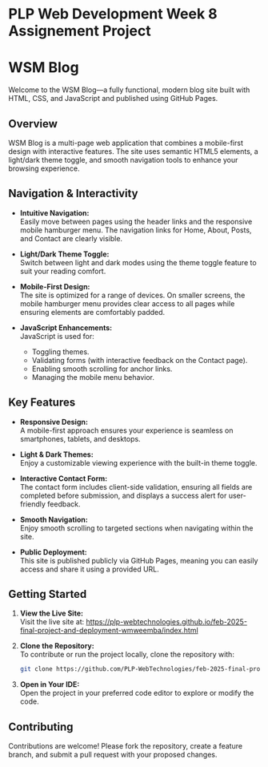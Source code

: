 # PLP Web Development Week 8 Assignement Project

# WSM Blog

Welcome to the WSM Blog—a fully functional, modern blog site built with HTML, CSS, and JavaScript and published using GitHub Pages.

## Overview

WSM Blog is a multi-page web application that combines a mobile-first design with interactive features. The site uses semantic HTML5 elements, a light/dark theme toggle, and smooth navigation tools to enhance your browsing experience.

## Navigation & Interactivity

- **Intuitive Navigation:**  
  Easily move between pages using the header links and the responsive mobile hamburger menu. The navigation links for Home, About, Posts, and Contact are clearly visible.

- **Light/Dark Theme Toggle:**  
  Switch between light and dark modes using the theme toggle feature to suit your reading comfort.

- **Mobile-First Design:**  
  The site is optimized for a range of devices. On smaller screens, the mobile hamburger menu provides clear access to all pages while ensuring elements are comfortably padded.

- **JavaScript Enhancements:**  
  JavaScript is used for:
  - Toggling themes.
  - Validating forms (with interactive feedback on the Contact page).
  - Enabling smooth scrolling for anchor links.
  - Managing the mobile menu behavior.

## Key Features

- **Responsive Design:**  
  A mobile-first approach ensures your experience is seamless on smartphones, tablets, and desktops.

- **Light & Dark Themes:**  
  Enjoy a customizable viewing experience with the built-in theme toggle.

- **Interactive Contact Form:**  
  The contact form includes client-side validation, ensuring all fields are completed before submission, and displays a success alert for user-friendly feedback.

- **Smooth Navigation:**  
  Enjoy smooth scrolling to targeted sections when navigating within the site.

- **Public Deployment:**  
  This site is published publicly via GitHub Pages, meaning you can easily access and share it using a provided URL.

## Getting Started

1. **View the Live Site:**  
   Visit the live site at: https://plp-webtechnologies.github.io/feb-2025-final-project-and-deployment-wmweemba/index.html

2. **Clone the Repository:**  
   To contribute or run the project locally, clone the repository with:
   ```bash
   git clone https://github.com/PLP-WebTechnologies/feb-2025-final-project-and-deployment-wmweemba.git
   ```

3. **Open in Your IDE:**  
   Open the project in your preferred code editor to explore or modify the code.

## Contributing

Contributions are welcome! Please fork the repository, create a feature branch, and submit a pull request with your proposed changes.

